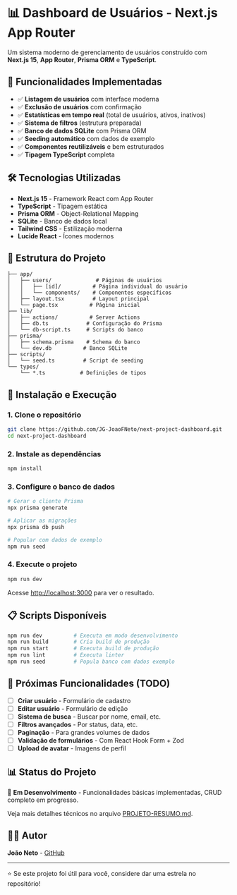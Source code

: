 # 📊 Dashboard de Usuários - Next.js App Router

Um sistema moderno de gerenciamento de usuários construído com **Next.js 15**, **App Router**, **Prisma ORM** e **TypeScript**.

## 🚀 Funcionalidades Implementadas

- ✅ **Listagem de usuários** com interface moderna
- ✅ **Exclusão de usuários** com confirmação
- ✅ **Estatísticas em tempo real** (total de usuários, ativos, inativos)
- ✅ **Sistema de filtros** (estrutura preparada)
- ✅ **Banco de dados SQLite** com Prisma ORM
- ✅ **Seeding automático** com dados de exemplo
- ✅ **Componentes reutilizáveis** e bem estruturados
- ✅ **Tipagem TypeScript** completa

## 🛠️ Tecnologias Utilizadas

- **Next.js 15** - Framework React com App Router
- **TypeScript** - Tipagem estática
- **Prisma ORM** - Object-Relational Mapping
- **SQLite** - Banco de dados local
- **Tailwind CSS** - Estilização moderna
- **Lucide React** - Ícones modernos

## 📁 Estrutura do Projeto

```
├── app/
│   ├── users/              # Páginas de usuários
│   │   ├── [id]/          # Página individual do usuário
│   │   └── components/    # Componentes específicos
│   ├── layout.tsx         # Layout principal
│   └── page.tsx          # Página inicial
├── lib/
│   ├── actions/          # Server Actions
│   ├── db.ts            # Configuração do Prisma
│   └── db-script.ts     # Scripts do banco
├── prisma/
│   ├── schema.prisma    # Schema do banco
│   └── dev.db          # Banco SQLite
├── scripts/
│   └── seed.ts         # Script de seeding
└── types/
    └── *.ts           # Definições de tipos
```

## 🔧 Instalação e Execução

### 1. Clone o repositório
```bash
git clone https://github.com/JG-JoaoFNeto/next-project-dashboard.git
cd next-project-dashboard
```

### 2. Instale as dependências
```bash
npm install
```

### 3. Configure o banco de dados
```bash
# Gerar o cliente Prisma
npx prisma generate

# Aplicar as migrações
npx prisma db push

# Popular com dados de exemplo
npm run seed
```

### 4. Execute o projeto
```bash
npm run dev
```

Acesse [http://localhost:3000](http://localhost:3000) para ver o resultado.

## 📋 Scripts Disponíveis

```bash
npm run dev          # Executa em modo desenvolvimento
npm run build        # Cria build de produção
npm run start        # Executa build de produção
npm run lint         # Executa linter
npm run seed         # Popula banco com dados exemplo
```

## 🎯 Próximas Funcionalidades (TODO)

- [ ] **Criar usuário** - Formulário de cadastro
- [ ] **Editar usuário** - Formulário de edição
- [ ] **Sistema de busca** - Buscar por nome, email, etc.
- [ ] **Filtros avançados** - Por status, data, etc.
- [ ] **Paginação** - Para grandes volumes de dados
- [ ] **Validação de formulários** - Com React Hook Form + Zod
- [ ] **Upload de avatar** - Imagens de perfil

## 📊 Status do Projeto

🚧 **Em Desenvolvimento** - Funcionalidades básicas implementadas, CRUD completo em progresso.

Veja mais detalhes técnicos no arquivo [PROJETO-RESUMO.md](./PROJETO-RESUMO.md).

## 👨‍💻 Autor

**João Neto** - [GitHub](https://github.com/JG-JoaoFNeto)

---

⭐ Se este projeto foi útil para você, considere dar uma estrela no repositório!
